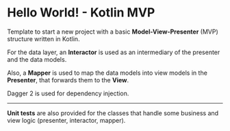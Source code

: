 # Hello World! - Kotlin MVP

Template to start a new project with a basic **Model-View-Presenter** (MVP) structure written in Kotlin.

For the data layer, an **Interactor** is used as an intermediary of the presenter and the data models.

Also, a **Mapper** is used to map the data models into view models in the **Presenter**, that forwards them to the **View**.

Dagger 2 is used for dependency injection.

----------

**Unit tests** are also provided for the classes that handle some business and view logic (presenter, interactor, mapper).

